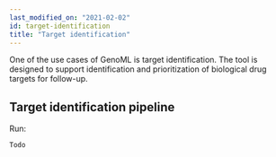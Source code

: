 ```yaml
---
last_modified_on: "2021-02-02"
id: target-identification
title: "Target identification"
---
```


One of the use cases of GenoML is target identification. The tool is designed to support identification and prioritization of biological drug targets for follow-up.

## Target identification pipeline  
Run:

`Todo`